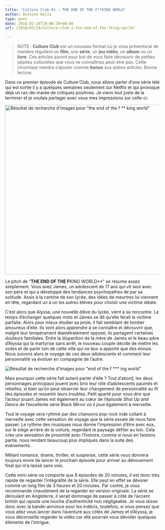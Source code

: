 ```yaml
---
title: 'Culture Club #1 – THE END OF THE F**KING WORLD'
author: Antoine Delia
type: post
date: 2018-02-24T19:08:20+00:00
url: /2018/02/24/culture-club-1-the-end-of-the-fking-world/

---
```

> NOTE : **Culture Club** est un nouveau format où je vous présenterai de manière régulière un **film**, une **série**, un **jeu vidéo**, un **album** ou un **livre**. Ces articles auront pour but de vous faire découvrir de petites pépites culturelles que vous ne connaîtriez peut-être pas. Cette chronique viendra s&#8217;ajouter comme **bonus** aux autres articles. Bonne lecture.

Dans ce premier épisode de Culture Club, nous allons parler d&#8217;une série télé qui est sortie il y a quelques semaines seulement sur Netflix et qui provoque déjà un raz-de-marée de critiques positives. Je viens tout juste de la terminer et je voulais partager avec vous mes impressions sur celle-ci.

<img loading="lazy" class="aligncenter" src="https://i1.wp.com/larsruby.com/wp-content/uploads/2018/01/the-end-of-the-fucking-world.jpg?resize=1170%2C550&ssl=1" alt="Résultat de recherche d'images pour &quot;the end of the f ** king world&quot;" width="1170" height="550" /> 

Le pitch de &#8220;**THE END OF THE F**KING WORLD**&#8221; se résume assez simplement. Vous avez James, un adolescent de 17 ans qui vit seul avec son père et qui a développé des tendances psychopathes de par sa solitude. Assis à la cantine de son lycée, des idées de meurtres lui viennent en tête, regardant un à un les autres élèves pour choisir une victime idéale.

C&#8217;est alors que Alyssa, une nouvelle élève du lycée, vient à sa rencontre. Le temps d&#8217;échanger quelques mots et James se dit qu&#8217;elle ferait la victime parfaite. Alors pour mieux étudier sa proie, il fait semblant de tomber amoureux d&#8217;elle. Ils vont alors apprendre à se connaître et découvrir que, malgré leur tempérament diamétralement opposé, ils partagent certaines douleurs familiales. Entre la disparition de la mère de James et le beau-père d&#8217;Alyssa qui la martyrise sans arrêt, le nouveau couple décide de mettre les voiles et de partir loin de cette ville qui ne leur a apporté que des ennuis. Nous suivons alors le voyage de ces deux adolescents et comment leur personnalité va évoluer en compagnie de l&#8217;autre.

<img class="aligncenter" src="https://i0.wp.com/i1.fdbimg.pl/637tgnx1/2000x1125_p2orsh.jpg?w=1000&#038;ssl=1" alt="Résultat de recherche d'images pour &quot;end of the f *** ing world&quot;" data-recalc-dims="1" /> 

Mais pourquoi cette série fait autant parler d&#8217;elle ? Tout d&#8217;abord, les deux personnages principaux jouent avec brio leur rôle d&#8217;adolescents paumés et rebelles, si bien qu&#8217;on peut observer leur changement de personnalité au fil des épisodes et ressentir leurs troubles. Petit aparté pour vous dire que l&#8217;acteur jouant James est également au cœur de l&#8217;épisode _<span class="lang-en" lang="en">Shut Up and Dance</span>_ de l&#8217;excellente série Black Mirror où il joue également à merveille.

Tout le voyage sera rythmé par des chansons pop-rock inde collant à merveille avec cette sensation de voyage que la série essaie de nous faire passer. Le rythme des musiques nous donne l&#8217;impression d&#8217;être avec eux, sur le siège arrière de la voiture, regardant le paysage défiler au loin. Cela crée une sensation de proximité avec l&#8217;histoire, comme si nous en faisions partie, nous rendant beaucoup plus impliqués dans la suite des événements.

Mêlant romance, drame, thriller, et suspense, cette série vous donnera toujours envie de lancer le prochain épisode pour arriver au dénouement final qui m&#8217;a laissé sans voix.

Cette mini-série ne comporte que 8 épisodes de 20 minutes, il est donc très rapide de regarder l&#8217;intégralité de la série. Elle peut en effet se dévorer comme un long film de 3 heures et 20 minutes. Par contre, je vous recommande chaudement de la regarder en version originale. La série se déroulant en Angleterre, il serait dommage de passer à côté de l&#8217;accent british qui rajoute une touche d&#8217;authenticité non négligeable. Je vous laisse donc avec la bande-annonce pour les indécis, toutefois, si vous pensez que vous allez vous lancer dans l&#8217;aventure aux côtés de James et d&#8217;Alyssa, je vous déconseille regarder la vidéo car elle pourrait vous dévoiler quelques éléments de l&#8217;intrigue.

<span class="embed-youtube" style="text-align:center; display: block;"></span>

&nbsp;